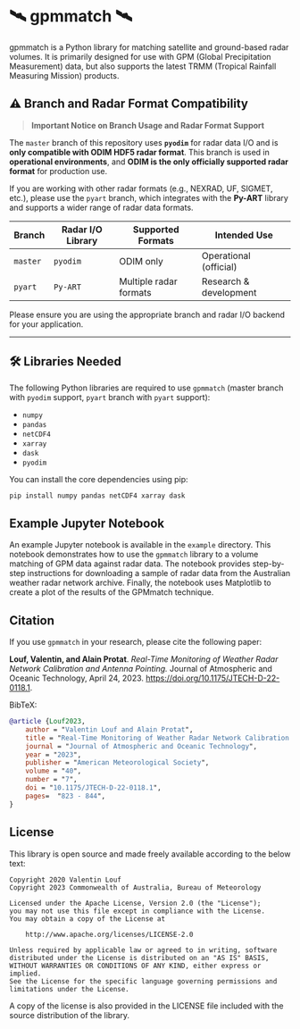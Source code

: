 # 🛰️ gpmmatch 🛰️

gpmmatch is a Python library for matching satellite and ground-based radar volumes. It is primarily designed for use with GPM (Global Precipitation Measurement) data, but also supports the latest TRMM (Tropical Rainfall Measuring Mission) products.

## ⚠️ Branch and Radar Format Compatibility

> **Important Notice on Branch Usage and Radar Format Support**

The `master` branch of this repository uses **`pyodim`** for radar data I/O and is **only compatible with ODIM HDF5 radar format**. This branch is used in **operational environments**, and **ODIM is the only officially supported radar format** for production use.

If you are working with other radar formats (e.g., NEXRAD, UF, SIGMET, etc.), please use the `pyart` branch, which integrates with the **Py-ART** library and supports a wider range of radar data formats.

| Branch   | Radar I/O Library | Supported Formats         | Intended Use            |
|----------|-------------------|---------------------------|--------------------------|
| `master` | `pyodim`          | ODIM only                 | Operational (official)   |
| `pyart`  | `Py-ART`          | Multiple radar formats    | Research & development   |

Please ensure you are using the appropriate branch and radar I/O backend for your application.

---

## 🛠️ Libraries Needed

The following Python libraries are required to use `gpmmatch` (master branch with `pyodim` support, `pyart` branch with `pyart` support):

- `numpy`
- `pandas`
- `netCDF4`
- `xarray`
- `dask`
- `pyodim`

You can install the core dependencies using pip:

```bash
pip install numpy pandas netCDF4 xarray dask
```

## Example Jupyter Notebook

An example Jupyter notebook is available in the `example` directory. This notebook demonstrates how to use the `gpmmatch` library to a volume matching of GPM data against radar data. The notebook provides step-by-step instructions for downloading a sample of radar data from the Australian weather radar network archive. Finally, the notebook uses Matplotlib to create a plot of the results of the GPMmatch technique.

## Citation

If you use `gpmmatch` in your research, please cite the following paper:

**Louf, Valentin, and Alain Protat**. *Real-Time Monitoring of Weather Radar Network Calibration and Antenna Pointing.* Journal of Atmospheric and Oceanic Technology, April 24, 2023. https://doi.org/10.1175/JTECH-D-22-0118.1.

BibTeX:
```bibtex
@article {Louf2023,
    author = "Valentin Louf and Alain Protat",
    title = "Real-Time Monitoring of Weather Radar Network Calibration and Antenna Pointing",
    journal = "Journal of Atmospheric and Oceanic Technology",
    year = "2023",
    publisher = "American Meteorological Society",    
    volume = "40",
    number = "7",
    doi = "10.1175/JTECH-D-22-0118.1",
    pages=  "823 - 844",    
}
```

## License

This library is open source and made freely available according to the below
text:

    Copyright 2020 Valentin Louf
    Copyright 2023 Commonwealth of Australia, Bureau of Meteorology

    Licensed under the Apache License, Version 2.0 (the "License");
    you may not use this file except in compliance with the License.
    You may obtain a copy of the License at

        http://www.apache.org/licenses/LICENSE-2.0

    Unless required by applicable law or agreed to in writing, software
    distributed under the License is distributed on an "AS IS" BASIS,
    WITHOUT WARRANTIES OR CONDITIONS OF ANY KIND, either express or implied.
    See the License for the specific language governing permissions and
    limitations under the License.

A copy of the license is also provided in the LICENSE file included with the
source distribution of the library.
